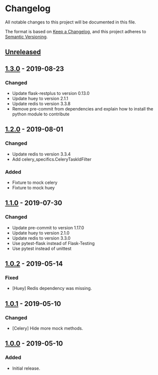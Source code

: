 # Changelog
All notable changes to this project will be documented in this file.

The format is based on [Keep a Changelog](https://keepachangelog.com/en/1.0.0/),
and this project adheres to [Semantic Versioning](https://semver.org/spec/v2.0.0.html).

## [Unreleased]

## [1.3.0] - 2019-08-23
### Changed
- Update flask-restplus to version 0.13.0
- Update huey to version 2.1.1
- Update redis to version 3.3.8
- Remove pre-commit from dependencies and explain how to install the python module to contribute

## [1.2.0] - 2019-08-01
### Changed
- Update redis to version 3.3.4
- Add celery_specifics.CeleryTaskIdFilter

### Added
- Fixture to mock celery
- Fixture to mock huey

## [1.1.0] - 2019-07-30
### Changed
- Update pre-commit to version 1.17.0
- Update huey to version 2.1.0
- Update redis to version 3.3.0
- Use pytest-flask instead of Flask-Testing
- Use pytest instead of unittest

## [1.0.2] - 2019-05-14
### Fixed
- [Huey] Redis dependency was missing.

## [1.0.1] - 2019-05-10
### Changed
- [Celery] Hide more mock methods.

## [1.0.0] - 2019-05-10
### Added
- Initial release.

[Unreleased]: https://github.tools.digital.engie.com/GEM-Py/flasynk/compare/v1.3.0...HEAD
[1.3.0]: https://github.tools.digital.engie.com/GEM-Py/flasynk/compare/v1.2.0...v1.3.0
[1.2.0]: https://github.tools.digital.engie.com/GEM-Py/flasynk/compare/v1.1.0...v1.2.0
[1.1.0]: https://github.tools.digital.engie.com/GEM-Py/flasynk/compare/v1.0.2...v1.1.0
[1.0.2]: https://github.tools.digital.engie.com/GEM-Py/flasynk/compare/v1.0.1...v1.0.2
[1.0.1]: https://github.tools.digital.engie.com/GEM-Py/flasynk/compare/v1.0.0...v1.0.1
[1.0.0]: https://github.tools.digital.engie.com/GEM-Py/flasynk/releases/tag/v1.0.0
